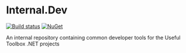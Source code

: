 # Internal.Dev

[![Build status](https://img.shields.io/appveyor/ci/UsefulToolboxNET/internal-dev)](https://ci.appveyor.com/project/UsefulToolboxNET/internal-dev) [![NuGet](https://img.shields.io/nuget/v/UsefulToolbox.Internal.Dev.svg)](https://www.nuget.org/packages/UsefulToolbox.Internal.Dev/)

An internal repository containing common developer tools for the Useful Toolbox .NET projects

